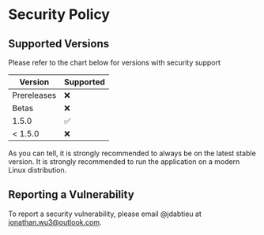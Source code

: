 # Security Policy

## Supported Versions

Please refer to the chart below for versions with security support

| Version     | Supported          |
| ----------- | ------------------ |
| Prereleases | :x:                |
| Betas       | :x:                |
| 1.5.0       | :white_check_mark: |
| < 1.5.0     | :x:                |

As you can tell, it is strongly recommended to always be on the latest stable version. It is strongly recommended to run the application on a modern Linux distribution.

## Reporting a Vulnerability

To report a security vulnerability, please email @jdabtieu at [jonathan.wu3@outlook.com](jonathan.wu3@outlook.com).
